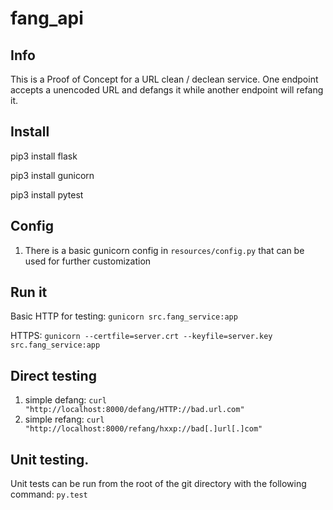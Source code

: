 # fang_api

## Info
This is a Proof of Concept for a URL clean / declean service. One endpoint accepts a unencoded URL and defangs it while another endpoint will refang it.

## Install
pip3 install flask

pip3 install gunicorn

pip3 install pytest


## Config
1. There is a basic gunicorn config in `resources/config.py` that can be used for further customization

## Run it
Basic HTTP for testing: `gunicorn src.fang_service:app`

HTTPS: `gunicorn --certfile=server.crt --keyfile=server.key src.fang_service:app`

## Direct testing
1. simple defang: `curl "http://localhost:8000/defang/HTTP://bad.url.com"`
2. simple refang: `curl "http://localhost:8000/refang/hxxp://bad[.]url[.]com"`

## Unit testing.
Unit tests can be run from the root of the git directory with the following command: `py.test`
